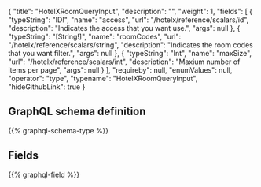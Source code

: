 {
  "title": "HotelXRoomQueryInput",
  "description": "",
  "weight": 1,
  "fields": [
    {
      "typeString": "ID!",
      "name": "access",
      "url": "/hotelx/reference/scalars/id",
      "description": "Indicates the access that you want use.",
      "args": null
    },
    {
      "typeString": "[String!]",
      "name": "roomCodes",
      "url": "/hotelx/reference/scalars/string",
      "description": "Indicates the room codes that you want filter.",
      "args": null
    },
    {
      "typeString": "Int",
      "name": "maxSize",
      "url": "/hotelx/reference/scalars/int",
      "description": "Maxium number of items per page",
      "args": null
    }
  ],
  "requireby": null,
  "enumValues": null,
  "operator": "type",
  "typename": "HotelXRoomQueryInput",
  "hideGithubLink": true
}
## GraphQL schema definition

{{% graphql-schema-type %}}

## Fields

{{% graphql-field %}}

